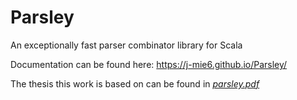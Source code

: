 # Parsley
An exceptionally fast parser combinator library for Scala

Documentation can be found here: https://j-mie6.github.io/Parsley/

The thesis this work is based on can be found in [*parsley.pdf*](https://github.com/J-mie6/Parsley/blob/master/parsley.pdf)

